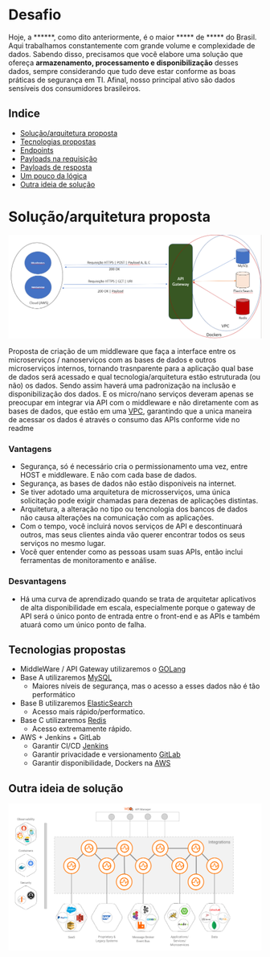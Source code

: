 # Desafio 

Hoje, a ******, como dito anteriormente, é o maior ***** de ***** do Brasil.
Aqui trabalhamos constantemente com grande volume e complexidade de dados. Sabendo disso,
precisamos que você elabore uma solução que ofereça **armazenamento, processamento e disponibilização** desses dados, sempre considerando que tudo deve estar conforme as boas práticas de
segurança em TI. Afinal, nosso principal ativo são dados sensíveis dos consumidores brasileiros.

## Indice

* [Solução/arquitetura proposta](https://github.com/alrtas/apiGateway/blob/master/README.md#solu%C3%A7%C3%A3oarquitetura-proposta)
* [Tecnologias propostas](https://github.com/alrtas/apiGateway#tecnologias-propostas)
* [Endpoints]()
* [Payloads na requisição]()
* [Payloads de resposta]()
* [Um pouco da lógica]()
* [Outra ideia de solução](https://github.com/alrtas/apiGateway#outra-ideia-de-solu%C3%A7%C3%A3o)


# Solução/arquitetura proposta

![](https://github.com/alrtas/apiGateway/blob/master/Utils/Imagens/arquitetura.PNG)

Proposta de criação de um middleware que faça a interface entre os microserviços / nanoserviços com as bases de dados e outros microserviços internos, tornando trasnparente para a aplicação qual base de dados será acessado e qual tecnologia/arquitetura estão estruturada (ou não) os dados.
 Sendo assim haverá uma padronização na inclusão e disponibilização dos dados. E os micro/nano serviços deveram apenas se preocupar em integrar via API com o middleware e não diretamente com as bases de dados, que estão em uma [VPC](https://aws.amazon.com/pt/vpc/), garantindo que a unica maneira de acessar os dados é através o consumo das APIs conforme vide no readme

### Vantagens 
* Segurança, só é necessário cria o permissionamento uma vez, entre HOST e middleware. E não com cada base de dados.
* Segurança, as bases de dados não estão disponiveis na internet.
* Se tiver adotado uma arquitetura de microsserviços, uma única solicitação pode exigir chamadas para dezenas de aplicações distintas.
* Arquitetura, a alteração no tipo ou tencnologia dos bancos de dados não causa alterações na comunicação com as aplicações.
* Com o tempo, você incluirá novos serviços de API e descontinuará outros, mas seus clientes ainda vão querer encontrar todos os seus serviços no mesmo lugar.
* Você quer entender como as pessoas usam suas APIs, então inclui ferramentas de monitoramento e análise.

### Desvantagens
* Há uma curva de aprendizado quando se trata de arquitetar aplicativos de alta disponibilidade em escala, especialmente porque o gateway de API será o único ponto de entrada entre o front-end e as APIs e também atuará como um único ponto de falha.

## Tecnologias propostas

* MiddleWare / API Gateway utilizaremos o [GOLang](http://golang.org/)
* Base A utilizaremos [MySQL](https://www.mysql.com/)
  * Maiores níveis de segurança, mas o acesso a esses dados não é tão performático
* Base B utilizaremos [ElasticSearch](https://www.elastic.co/pt/)
  * Acesso mais rápido/performatico.
* Base C utilizaremos [Redis](https://redis.io/)
  * Acesso extremamente rápido.
* AWS + Jenkins + GitLab
  * Garantir CI/CD [Jenkins](https://www.jenkins.io/)
  * Garantir privacidade e versionamento [GitLab](https://about.gitlab.com/)
  * Garantir disponibilidade, Dockers na [AWS](https://aws.amazon.com/pt/products/?nc2=h_ql_prod_fs_f)
  
  
## Outra ideia de solução
![](https://github.com/alrtas/apiGateway/blob/master/Utils/Imagens/wso2_enterprise_integrator.PNG)
